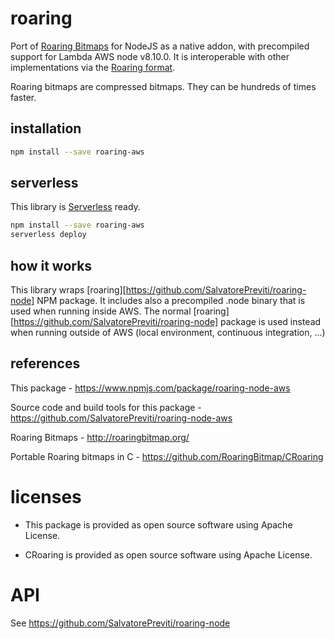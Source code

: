 # roaring

Port of [Roaring Bitmaps](http://roaringbitmap.org) for NodeJS as a native addon, with precompiled support for Lambda AWS node v8.10.0.
It is interoperable with other implementations via the [Roaring format](https://github.com/RoaringBitmap/RoaringFormatSpec/).

Roaring bitmaps are compressed bitmaps. They can be hundreds of times faster.

## installation

```sh
npm install --save roaring-aws
```

## serverless

This library is [Serverless](https://serverless.com/framework/docs/providers/aws/guide/deploying/) ready.

```sh
npm install --save roaring-aws
serverless deploy
```

## how it works

This library wraps [roaring][https://github.com/SalvatorePreviti/roaring-node] NPM package.
It includes also a precompiled .node binary that is used when running inside AWS.
The normal [roaring][https://github.com/SalvatorePreviti/roaring-node] package is used instead when running outside of AWS (local environment, continuous integration, ...)

## references

This package - <https://www.npmjs.com/package/roaring-node-aws>

Source code and build tools for this package - <https://github.com/SalvatorePreviti/roaring-node-aws>

Roaring Bitmaps - <http://roaringbitmap.org/>

Portable Roaring bitmaps in C - <https://github.com/RoaringBitmap/CRoaring>

# licenses

- This package is provided as open source software using Apache License.

- CRoaring is provided as open source software using Apache License.

# API

See <https://github.com/SalvatorePreviti/roaring-node>
